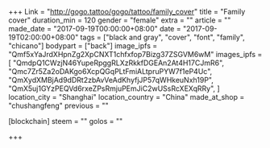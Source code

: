+++
Link = "http://gogo.tattoo/gogo/tattoo/family_cover"
title = "Family cover"
duration_min = 120
gender = "female"
extra = ""
article = ""
made_date = "2017-09-19T00:00:00+08:00"
date = "2017-09-19T02:00:00+08:00"
tags = ["black and gray", "cover", "font", "family", "chicano"]
bodypart = ["back"]
image_ipfs = "Qmf5xYaJrdXHpnZg2XpCNXT1chfxfop7Bizg37ZSGVM6wM"
images_ipfs = [  "QmdpQ1CWzjN46YupeRpggRLXzRkkfDGEAn2At4H17CJmR6",
  "Qmc7Zr5Za2oDAKgo6XcpQGqPLtFmiALtpruPYW7f1eP4Uc",
  "QmXydXMBjAd9dDRt2zbAvVeAdKhyfjJP57qWHkeuNxh19P",
  "QmX5uj1GYzPEQVd6rxeZPsRmjuPEmJiC2wUSsRcXEXqRRy",
]
location_city = "Shanghai"
location_country = "China"
made_at_shop = "chushangfeng"
previous = ""

[blockchain]
  steem = ""
  golos = ""

+++
